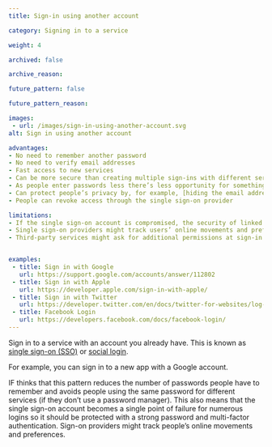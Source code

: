 ```yaml
---
title: Sign-in using another account

category: Signing in to a service

weight: 4

archived: false

archive_reason:

future_pattern: false

future_pattern_reason:

images:
 - url: /images/sign-in-using-another-account.svg
alt: Sign in using another account

advantages:
- No need to remember another password
- No need to verify email addresses
- Fast access to new services
- Can be more secure than creating multiple sign-ins with different services (single sign-on providers tend to be more protected against breaches and offer multi-factor authentication)
- As people enter passwords less there’s less opportunity for something to go wrong, like a hack or misconfigured security
- Can protect people’s privacy by, for example, [hiding the email address from third-party services](https://www.wired.com/story/sign-in-with-apple-sso-google-facebook/)
- People can revoke access through the single sign-on provider

limitations:
- If the single sign-on account is compromised, the security of linked services is at risk and people might be locked out of them
- Single sign-on providers might track users’ online movements and preferences
- Third-party services might ask for additional permissions at sign-in. They might require to, for example, access your contact list, tweet on your behalf, etc. ( [Google](https://support.google.com/accounts/answer/3466521) )


examples:
 - title: Sign in with Google
   url: https://support.google.com/accounts/answer/112802
 - title: Sign in with Apple
   url: https://developer.apple.com/sign-in-with-apple/
 - title: Sign in with Twitter
   url: https://developer.twitter.com/en/docs/twitter-for-websites/log-in-with-twitter/login-in-with-twitter
 - title: Facebook Login
   url: https://developers.facebook.com/docs/facebook-login/
---
```


Sign in to a service with an account you already have. This is known as [single sign-on (SSO)](https://en.wikipedia.org/wiki/Single_sign-on) or [social login](https://en.wikipedia.org/wiki/Social_login).

For example, you can sign in to a new app with a Google account.

IF thinks that this pattern reduces the number of passwords people have to remember and avoids people using the same password for different services (if they don’t use a password manager). This also means that the single sign-on account becomes a single point of failure for numerous logins so it should be protected with a strong password and multi-factor authentication. Sign-on providers might track people’s online movements and preferences.
